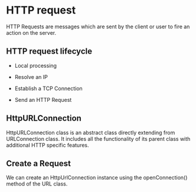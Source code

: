 # HTTP request 


HTTP Requests are messages which are sent by the client or user to fire an action on the server.

## HTTP request lifecycle

- Local processing

- Resolve an IP

- Establish a TCP Connection

- Send an HTTP Request

## HttpURLConnection

HttpURLConnection class is an abstract class directly extending from URLConnection class. It includes all the functionality of its parent class with additional HTTP specific features.

## Create a Request 

We can create an HttpUrlConnection instance using the openConnection() method of the URL class.

